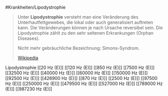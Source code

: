 #Krankheiten/Lipodystrophie

> Unter **Lipodystrophie** versteht man eine Veränderung des Unterhautfettgewebes, die lokal oder auch generalisiert auftreten kann. Die Veränderungen können je nach Ursache reversibel sein. Die Lipodystrophie zählt zu den sehr seltenen Erkrankungen (Orphan Diseases).
>
> Nicht mehr gebräuchliche Bezeichnung: Simons-Syndrom.
>
> [Wikipedia](https://de.wikipedia.org/wiki/Lipodystrophie)

Lipodystrophie
[[20 Hz (E)]]
[[120 Hz (E)]]
[[850 Hz (E)]]
[[7500 Hz (E)]]
[[32500 Hz (E)]]
[[40000 Hz (E)]]
[[60000 Hz (E)]]
[[150000 Hz (E)]]
[[92500 Hz (E)]]
[[426900 Hz (E)]]
[[870 Hz (E)]]
[[2500 Hz (E)]]
[[97500 Hz (E)]]
[[250000 Hz (E)]]
[[479500 Hz (E)]]
[[527000 Hz (E)]]
[[789000 Hz (E)]]
[[987230 Hz (E)]]